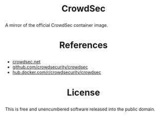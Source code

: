 <!-- This is free and unencumbered software released into the public domain -->

# <p align=center>CrowdSec

A mirror of the official CrowdSec container image.

# <p align=center>References

- [crowdsec.net](https://crowdsec.net)
- [github.com/crowdsecurity/crowdsec](https://github.com/crowdsecurity/crowdsec)
- [hub.docker.com/r/crowdsecurity/crowdsec](https://hub.docker.com/r/crowdsecurity/crowdsec)

# <p align=center>License

This is free and unencumbered software released into the public domain.
